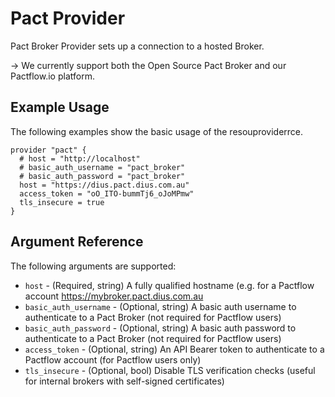 # Pact Provider

Pact Broker Provider sets up a connection to a hosted Broker.

-> We currently support both the Open Source Pact Broker and our Pactflow.io platform.

## Example Usage
The following examples show the basic usage of the resouproviderrce.

```hcl
provider "pact" {
  # host = "http://localhost"
  # basic_auth_username = "pact_broker"
  # basic_auth_password = "pact_broker"
  host = "https://dius.pact.dius.com.au"
  access_token = "oO_ITO-bummTj6_oJoMPmw"
  tls_insecure = true
}
```

## Argument Reference

The following arguments are supported:

* `host` - (Required, string) A fully qualified hostname (e.g. for a Pactflow account https://mybroker.pact.dius.com.au
* `basic_auth_username` - (Optional, string) A basic auth username to authenticate to a Pact Broker (not required for Pactflow users)
* `basic_auth_password` - (Optional, string) A basic auth password to authenticate to a Pact Broker (not required for Pactflow users)
* `access_token` - (Optional, string) An API Bearer token to authenticate to a Pactflow account (for Pactflow users only)
* `tls_insecure` - (Optional, bool) Disable TLS verification checks (useful for internal brokers with self-signed certificates)